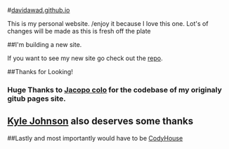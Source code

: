#[davidawad.github.io](davidawad.github.io)


This is my personal website. /enjoy it because I love this one. Lot's of changes will be made as this is fresh off the plate

##I'm building a new site.

If you want to see my new site go check out the [repo](https://github.com/DavidAwad/NewSite). 

##Thanks for Looking!

### Huge Thanks to [Jacopo colo](https://github.com/jacopocolo) for the codebase of my originaly gitub pages site.

## [Kyle Johnson](http://www.kylejson.com/) also deserves some thanks

##Lastly and most importantly would have to be [CodyHouse](http://codyhouse.co/ )




